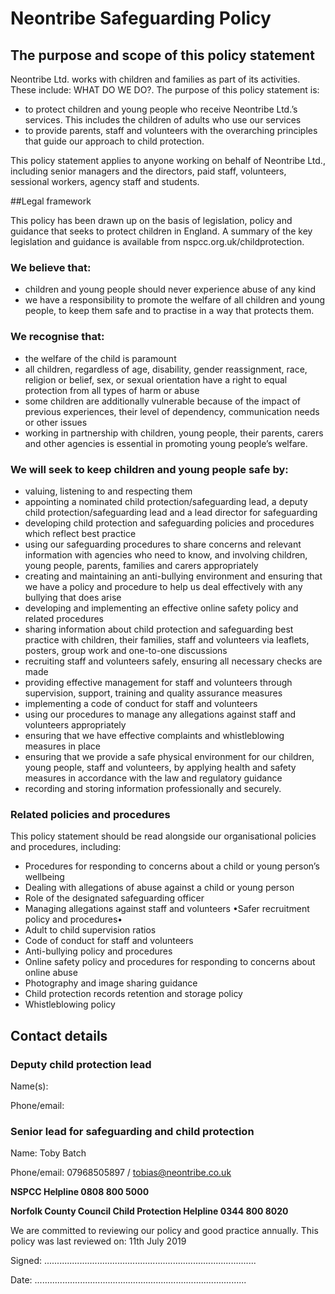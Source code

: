 # Neontribe Safeguarding Policy

## The purpose and scope of this policy statement

Neontribe Ltd. works with children and families as part of its activities. These include: WHAT DO WE DO?. The purpose of this policy statement is:

 - to protect children and young people who receive Neontribe Ltd.’s services. This includes the children of adults who use our services
 - to provide parents, staff and volunteers with the overarching principles that guide our approach to child protection.

This policy statement applies to anyone working on behalf of Neontribe Ltd., including senior managers and the directors, paid staff, volunteers, sessional workers, agency staff and students.

##Legal framework

This policy has been drawn up on the basis of legislation, policy and guidance that seeks to protect children in England. A summary of the key legislation and guidance is available from nspcc.org.uk/childprotection.

### We believe that:

 - children and young people should never experience abuse of any kind
 - we have a responsibility to promote the welfare of all children and young people, to keep them safe and to practise in a way that protects them.

### We recognise that:

 - the welfare of the child is paramount
 - all children, regardless of age, disability, gender reassignment, race, religion or belief, sex, or sexual orientation have a right to equal protection from all types of harm or abuse
 - some children are additionally vulnerable because of the impact of previous experiences, their level of dependency, communication needs or other issues
 - working in partnership with children, young people, their parents, carers and other agencies is essential in promoting young people’s welfare. 

### We will seek to keep children and young people safe by:

 - valuing, listening to and respecting them
 - appointing a nominated child protection/safeguarding lead, a deputy child protection/safeguarding lead and a lead director for safeguarding
 - developing child protection and safeguarding policies and procedures which reflect best practice
 - using our safeguarding procedures to share concerns and relevant information with agencies who need to know, and involving children, young people, parents, families and carers appropriately
 - creating and maintaining an anti-bullying environment and ensuring that we have a policy and procedure to help us deal effectively with any bullying that does arise
 - developing and implementing an effective online safety policy and related procedures
 - sharing information about child protection and safeguarding best practice with children, their families, staff and volunteers via leaflets, posters, group work and one-to-one discussions
 - recruiting staff and volunteers safely, ensuring all necessary checks are made
 - providing effective management for staff and volunteers through supervision, support, training and quality assurance measures
 - implementing a code of conduct for staff and volunteers
 - using our procedures to manage any allegations against staff and volunteers appropriately
 - ensuring that we have effective complaints and whistleblowing measures in place
 - ensuring that we provide a safe physical environment for our children, young people, staff and volunteers, by applying health and safety measures in accordance with the law and regulatory guidance
 - recording and storing information professionally and securely.

### Related policies and procedures

This policy statement should be read alongside our organisational policies and procedures, including:

 - Procedures for responding to concerns about a child or young person’s wellbeing
 - Dealing with allegations of abuse against a child or young person
 - Role of the designated safeguarding officer
 - Managing allegations against staff and volunteers •Safer recruitment policy and procedures•
 - Adult to child supervision ratios
 - Code of conduct for staff and volunteers
 - Anti-bullying policy and procedures
 - Online safety policy and procedures for responding to concerns about online abuse
 - Photography and image sharing guidance
 - Child protection records retention and storage policy
 - Whistleblowing policy

## Contact details

### Deputy child protection lead 

Name(s): 

Phone/email:

### Senior lead for safeguarding and child protection

Name:        Toby Batch

Phone/email:    07968505897 / tobias@neontribe.co.uk

**NSPCC Helpline 0808 800 5000**

**Norfolk County Council Child Protection Helpline 0344 800 8020**

We are committed to reviewing our policy and good practice annually.
This policy was last reviewed on: 11th July 2019


Signed:    ....................................................................................


Date:      ....................................................................................
